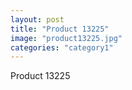 ```yaml
---
layout: post
title: "Product 13225"
image: "product13225.jpg"
categories: "category1"
---
```

Product 13225
